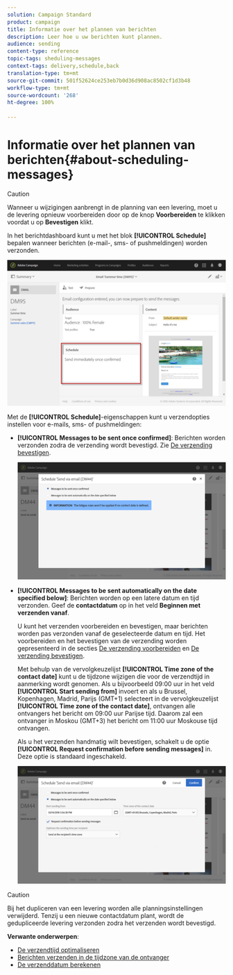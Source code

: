 ```yaml
---
solution: Campaign Standard
product: campaign
title: Informatie over het plannen van berichten
description: Leer hoe u uw berichten kunt plannen.
audience: sending
content-type: reference
topic-tags: sheduling-messages
context-tags: delivery,schedule,back
translation-type: tm+mt
source-git-commit: 501f52624ce253eb7b0d36d908ac8502cf1d3b48
workflow-type: tm+mt
source-wordcount: '268'
ht-degree: 100%

---
```



# Informatie over het plannen van berichten{#about-scheduling-messages}

>[!CAUTION]
>
>Wanneer u wijzigingen aanbrengt in de planning van een levering, moet u de levering opnieuw voorbereiden door op de knop **Voorbereiden** te klikken voordat u op **Bevestigen** klikt.

In het berichtdashboard kunt u met het blok **[!UICONTROL Schedule]** bepalen wanneer berichten (e-mail-, sms- of pushmeldingen) worden verzonden.

![](assets/delivery_dashboard.png)

Met de **[!UICONTROL Schedule]**-eigenschappen kunt u verzendopties instellen voor e-mails, sms- of pushmeldingen:

* **[!UICONTROL Messages to be sent once confirmed]**: Berichten worden verzonden zodra de verzending wordt bevestigd. Zie [De verzending bevestigen](../../sending/using/confirming-the-send.md).

   ![](assets/delivery_planning_1.png)

* **[!UICONTROL Messages to be sent automatically on the date specified below]**: Berichten worden op een latere datum en tijd verzonden. Geef de **contactdatum** op in het veld **Beginnen met verzenden vanaf**.

   U kunt het verzenden voorbereiden en bevestigen, maar berichten worden pas verzonden vanaf de geselecteerde datum en tijd. Het voorbereiden en het bevestigen van de verzending worden gepresenteerd in de secties [De verzending voorbereiden](../../sending/using/preparing-the-send.md) en [De verzending bevestigen](../../sending/using/confirming-the-send.md).

   Met behulp van de vervolgkeuzelijst **[!UICONTROL Time zone of the contact date]** kunt u de tijdzone wijzigen die voor de verzendtijd in aanmerking wordt genomen. Als u bijvoorbeeld 09:00 uur in het veld **[!UICONTROL Start sending from]** invoert en als u Brussel, Kopenhagen, Madrid, Parijs (GMT+1) selecteert in de vervolgkeuzelijst **[!UICONTROL Time zone of the contact date]**, ontvangen alle ontvangers het bericht om 09:00 uur Parijse tijd. Daarom zal een ontvanger in Moskou (GMT+3) het bericht om 11:00 uur Moskouse tijd ontvangen.

   Als u het verzenden handmatig wilt bevestigen, schakelt u de optie **[!UICONTROL Request confirmation before sending messages]** in. Deze optie is standaard ingeschakeld.

   ![](assets/delivery_planning.png)

>[!CAUTION]
>
>Bij het dupliceren van een levering worden alle planningsinstellingen verwijderd. Tenzij u een nieuwe contactdatum plant, wordt de gedupliceerde levering verzonden zodra het verzenden wordt bevestigd.

**Verwante onderwerpen**:

* [De verzendtijd optimaliseren](../../sending/using/optimizing-the-sending-time.md)
* [Berichten verzenden in de tijdzone van de ontvanger](../../sending/using/sending-messages-at-the-recipient-s-time-zone.md)
* [De verzenddatum berekenen](../../sending/using/computing-the-sending-date.md)


